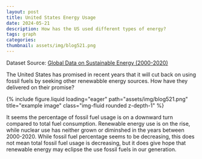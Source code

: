 ```yaml
---
layout: post
title: United States Energy Usage
date: 2024-05-21
description: How has the US used different types of energy?
tags: graph
categories:
thumbnail: assets/img/blog521.png
---
```


Dataset Source: [Global Data on Sustainable Energy (2000-2020)](https://www.kaggle.com/datasets/anshtanwar/global-data-on-sustainable-energy)

The United States has promised in recent years that it will cut back on using fossil fuels by seeking other renewabble energy sources. How have they delivered on their promise?

<div class="row">
    <div class="col-sm mt-3 mt-md-0">
        {% include figure.liquid loading="eager" path="assets/img/blog521.png" title="example image" class="img-fluid rounded z-depth-1" %}
    </div>
</div>

It seems the percentage of fossil fuel usage is on a downward turn compared to total fuel consumption. Renewable energy use is on the rise, while nuclear use has neither grown or diminshed in the years between 2000-2020. While fossil fuel percentage seems to be decreasing, this does not mean total fossil fuel usage is decreasing, but it does give hope that renewable energy may eclipse the use fossil fuels in our generation.